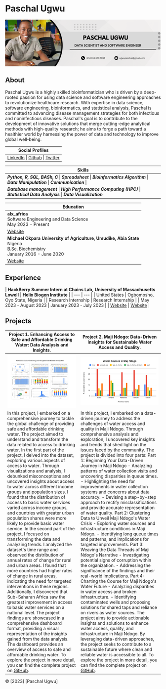 # Paschal Ugwu

![Profile Picture](https://github.com/paschalugwu/paschalugwu/blob/master/Image/Personal/CoverImage.png)

## About
Paschal Ugwu is a highly skilled bioinformatician who is driven by a deep-rooted passion for using data science and software engineering approaches to revolutionize healthcare research. With expertise in data science, software engineering, bioinformatics, and statistical analysis, Paschal is committed to advancing disease management strategies for both infectious and noninfectious diseases. Paschal's goal is to contribute to the development of innovative solutions that merge cutting-edge analytical methods with high-quality research; he aims to forge a path toward a healthier world by harnessing the power of data and technology to improve global well-being.

| **Social Profiles** | 
| --- | 
| [LinkedIn](https://www.linkedin.com/in/paschal-ugwu-52abb6229/) \| [Github](https://github.com/paschalugwu) \| [Twitter](https://twitter.com/Paschal_Ugwu001) |  


| **Skills** | 
| --- | 
| ***Python, R, SQL, BASh, C***  \|  ***Spreadsheet***  \|  ***Bioinformatics Algorithm***  \|  ***Data Manipulation*** \| ***Communication*** \|
| ***Database management***  \|  ***High Performance Computing (HPC)***  \|  ***Statistical Data Analysis***  \|  ***Data Visualization*** | 

| **Education** | 
| --- | 
| **alx_africa**<br>Software Engineering and Data Science<br>May 2023 - Present
[Website](https://www.alxafrica.com) | 
| **Michael Okpara University of Agriculture, Umudike, Abia State**<br>Nigeria<br>B.Sc. Biochemistry<br>January 2016 - June 2020
[Website](https://mouau.edu.ng) | 


## Experience

| **HackBerry Summer Intern at Chains Lab,**
**University of Massachusetts Lowell** | **Helix Biogen Institute** |
| --- | --- |
| United States | Ogbomosho, Oyo State, Nigeria |
| Research Internship | Research Internship |
| May 2023 - August 2023 | January 2023 - July 2023 |
| [Website](https://fredericchain.weebly.com/humans.html) | [Website](https://www.helixbiogeninstitute.org) |


## Projects

| Project 1. Enhancing Access to Safe and Affordable Drinking Water: Data Analysis and Insights. | Project 2. Maji Ndogo: Data-Driven Insights for Sustainable Water Access and Quality. | 
| --- | --- | 
| ![Dashboard Display](https://github.com/paschalugwu/paschalugwu/blob/master/Image/project1/dashboard.jpg) | ![Water Sources in Maji Ndogo](https://github.com/paschalugwu/paschalugwu/blob/master/Image/project2/water_sources_visual.png) | 
| In this project, I embarked on a comprehensive journey to tackle the global challenge of providing safe and affordable drinking water. The project aimed to understand and transform the data related to access to drinking water. In the first part of the project, I delved into the dataset, exploring various aspects of access to water. Through visualizations and analysis, I debunked misconceptions and uncovered insights about access to water across different income groups and population sizes. I found that the distribution of access to basic water services varied across income groups, and countries with greater urban population shares were more likely to provide basic water service. In the second part of the project, I focused on transforming the data and analyzing trends. I analyzed the dataset's time range and observed the distribution of annual rates of change for rural and urban areas. I found that more countries had higher rates of change in rural areas, indicating the need for targeted interventions in these regions. Additionally, I discovered that Sub-Saharan Africa saw the greatest improvement in access to basic water services on a national level. The project findings are showcased in a comprehensive dashboard format, providing a visual representation of the insights gained from the data analysis. The dashboard provides an overview of access to safe and affordable drinking water. To explore the project in more detail, you can find the complete project on [GitHub](https://github.com/paschalugwu/Integrated_Project-Access_To_Drinking_Water). | In this project, I embarked on a data-driven journey to address the challenges of water access and quality in Maji Ndogo. Through comprehensive analysis and exploration, I uncovered key insights and trends that shed light on the issues faced by the community. The project is divided into four parts: Part 1: Beginning Your Data-Driven Journey in Maji Ndogo - Analyzing patterns of water collection visits and uncovering disparities in queue times. - Highlighting the need for improvements in water collection systems and concerns about data accuracy. - Devising a step-by-step approach to rectify misclassifications and provide accurate representation of water quality. Part 2: Clustering Data to Unveil Maji Ndogo's Water Crisis - Exploring water sources and infrastructure conditions in Maji Ndogo. - Identifying long queue times and patterns, and implications for targeted improvements. Part 3: Weaving the Data Threads of Maji Ndogo's Narrative - Investigating potential signs of corruption within the organization. - Addressing the significance of the findings and their real-world implications. Part 4: Charting the Course for Maji Ndogo's Water Future - Analyzing disparities in water access and broken infrastructure. - Identifying contaminated wells and proposing solutions for shared taps and reliance on rivers as water sources. The project aims to provide actionable insights and solutions to enhance water access, quality, and infrastructure in Maji Ndogo. By leveraging data-driven approaches, the project seeks to contribute to a sustainable future where clean and reliable water is accessible to all. To explore the project in more detail, you can find the complete project on [GitHub](https://github.com/paschalugwu/paschalugwu/blob/master/Image/project2/water_sources_visual.png). | 


© [2023] [Paschal Ugwu]
